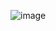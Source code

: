 ![image](https://user-images.githubusercontent.com/25870725/218222135-8154a5c7-229a-4192-9b41-8e15cea9ba17.png)
